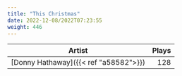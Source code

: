 ```yaml
---
title: "This Christmas"
date: 2022-12-08/2022T07:23:55
weight: 446
---
```




 Artist | Plays 
----- | -----:
[Donny Hathaway]({{< ref "a58582">}}) | 128
